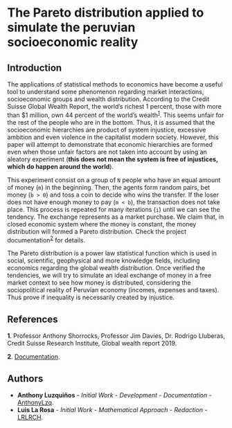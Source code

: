 # The Pareto distribution applied to simulate the peruvian socioeconomic reality

## Introduction

The applications of statistical methods to economics have become a useful tool to understand some phenomenon regarding market interactions, socioeconomic groups and wealth distribution. According to the Credit Suisse Global Wealth Report, the world’s richest 1 percent, those with more than $1 million, own 44 percent of the world’s wealth<sup id="re1">[1](#re1)</sup>. This seems unfair for the rest of the people who are in the bottom. Thus, it is assumed that the socioeconomic hierarchies are product of system injustice, excessive ambition and even violence in the capitalist modern society. However, this paper will attempt to demonstrate that economic hierarchies are formed even when those unfair factors are not taken into account by using an aleatory experiment (**this does not mean the system is free of injustices, which do happen around the world**).

This experiment consist on a group of `N` people who have an equal amount of money (`m`) in the beginning. Then, the agents form random pairs, bet money (`b > 0`) and toss a coin to decide who wins the transfer. If the loser does not have enough money to pay (`m < b`), the transaction does not take place. This process is repeated for many iterations (`i`) until we can see the tendency. The exchange represents as a market purchase. We claim that, in closed economic system where the money is constant, the money distribution will formed a Pareto distribution. Check the project documentation<sup id="re2">[2](#re2)</sup> for details.

The Pareto distribution is a power law statistical function which is used in social, scientific, geophysical and more knowledge fields, including economics regarding the global wealth distribution. Once verified the tendencies, we will try to simulate an ideal exchange of money in a free market context to see how money is distributed, considering the sociopolitical reality of Peruvian economy (incomes, expenses and taxes). Thus prove if inequality is necessarily created by injustice. 

## References

<b id="re1">**1**</b>. Professor Anthony Shorrocks, Professor Jim Davies, Dr. Rodrigo Lluberas, Credit Suisse Research Institute, Global wealth report 2019.

<b id="re2">**2**</b>. [Documentation](https://github.com/AnthonyLzq/Pareto-Distribution/blob/master/docs/readme.md).

## Authors

- **Anthony Luzquiños** - _Initial Work_ - _Development_ - _Documentation_ - [AnthonyLzq](https://github.com/AnthonyLzq).
- **Luis La Rosa** - _Initial Work_ - _Mathematical Approach_ - _Redaction_ - [LRLRCH](https://www.linkedin.com/in/luis-ra%C3%BAl-la-rosa-ch%C3%A1vez-769a5b1aa/).
